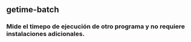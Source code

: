 ## getime-batch

### Mide el timepo de ejecución de otro programa y no requiere instalaciones adicionales.

